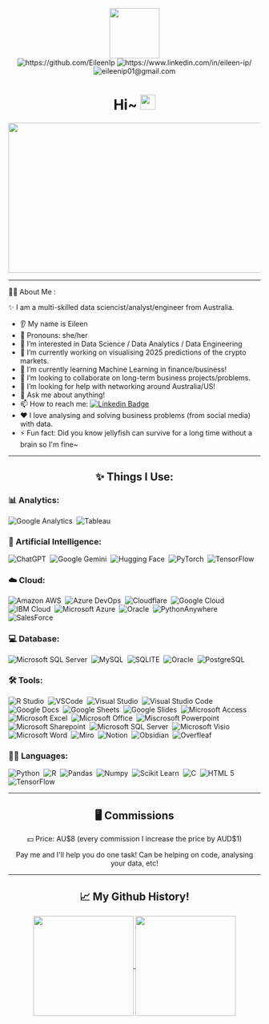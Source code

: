 <div id="header" align="center">
  <img src="https://images-wixmp-ed30a86b8c4ca887773594c2.wixmp.com/f/8c6e9309-8399-419e-9b9d-2deaab20bec2/dg15opv-ab37fffa-3c7a-4c80-b7af-3d6cd7d38042.gif?token=eyJ0eXAiOiJKV1QiLCJhbGciOiJIUzI1NiJ9.eyJzdWIiOiJ1cm46YXBwOjdlMGQxODg5ODIyNjQzNzNhNWYwZDQxNWVhMGQyNmUwIiwiaXNzIjoidXJuOmFwcDo3ZTBkMTg4OTgyMjY0MzczYTVmMGQ0MTVlYTBkMjZlMCIsIm9iaiI6W1t7InBhdGgiOiJcL2ZcLzhjNmU5MzA5LTgzOTktNDE5ZS05YjlkLTJkZWFhYjIwYmVjMlwvZGcxNW9wdi1hYjM3ZmZmYS0zYzdhLTRjODAtYjdhZi0zZDZjZDdkMzgwNDIuZ2lmIn1dXSwiYXVkIjpbInVybjpzZXJ2aWNlOmZpbGUuZG93bmxvYWQiXX0.cMWT-tJFvyO-HOcci5I7jbi5wAPabHPp_VE0F-4Luec" height="100"/>
</div>
<div id="badges"  align="center">
  <div>
    <img src="https://img.shields.io/badge/GitHub-%23121011.svg?logo=github&logoColor=white" title="https://github.com/EileenIp" href="https://github.com/EileenIp"/> 
    <img src="https://custom-icon-badges.demolab.com/badge/LinkedIn-0A66C2?logo=linkedin-white&logoColor=fff" title="https://www.linkedin.com/in/eileen-ip/" href="https://www.linkedin.com/in/eileen-ip/"/>
    <img src="https://img.shields.io/badge/Gmail-D14836?logo=gmail&logoColor=white" title="eileenip01@gmail.com"/>
</div>

<div id="pfViews"  align="center">
 <img  src="https://komarev.com/ghpvc/?username=EileenIp&style=flat-square&color=blue" alt=""/>
</div>

<h1>
  Hi~
  <img src="https://media.giphy.com/media/hvRJCLFzcasrR4ia7z/giphy.gif" width="30px"/>
</h1>

<div align="center">
  <img src="https://media1.tenor.com/m/obO4Phs6lLMAAAAC/6555.gif" width="600" height="300"/>
</div>

---

<div align="left">
👩‍💻 About Me :

✨ I am a multi-skilled data sciencist/analyst/engineer from Australia.

* 👂 My name is Eileen
* 👩 Pronouns: she/her
* 👀 I’m interested in Data Science / Data Analytics / Data Engineering
* 🔭 I’m currently working on visualising 2025 predictions of the crypto markets. 
* 🌱 I’m currently learning Machine Learning in finance/business! 
* 🤝 I’m looking to collaborate on long-term business projects/problems.
* 🤔 I’m looking for help with networking around Australia/US!
* 💬 Ask me about anything!
* 📫 How to reach me: [![Linkedin Badge](https://img.shields.io/badge/-Stalk_Me_Here!-pink?style=flat-square&logo=Linkedin&logoColor=white)](https://www.linkedin.com/in/eileen-ip/)
* ❤️ I love analysing and solving business problems (from social media) with data.
* ⚡ Fun fact: Did you know jellyfish can survive for a long time without a brain so I'm fine~
</div>

---

## ✨ Things I Use:
<div align="left">
  
  ### 📊 Analytics:
  <img src="https://img.shields.io/badge/Google%20Analytics-E37400?style=for-the-badge&logo=google%20analytics&logoColor=white" title="Google Analytics"  alt="Google Analytics"/>&nbsp;
  <img src="https://img.shields.io/badge/Tableau-E97627?style=for-the-badge&logo=Tableau&logoColor=white" title="Tableau"  alt="Tableau"/>&nbsp;
  
  ### 🤖 Artificial Intelligence:
  <img src="https://img.shields.io/badge/ChatGPT-74aa9c?style=for-the-badge&logo=openai&logoColor=white" title="ChatGPT"  alt="ChatGPT"/>&nbsp;
  <img src="https://img.shields.io/badge/Google%20Gemini-8E75B2?style=for-the-badge&logo=googlegemini&logoColor=white" title="Google Gemini"  alt="Google Gemini"/>&nbsp;
  <img src="https://img.shields.io/badge/-HuggingFace-FDEE21?style=for-the-badge&logo=HuggingFace&logoColor=black" title="Hugging Face"  alt="Hugging Face"/>&nbsp;
  <img src="https://img.shields.io/badge/PyTorch-EE4C2C?style=for-the-badge&logo=pytorch&logoColor=white" title="PyTorch"  alt="PyTorch"/>&nbsp;
  <img src="https://img.shields.io/badge/TensorFlow-FF6F00?style=for-the-badge&logo=tensorflow&logoColor=white" title="TensorFlow"  alt="TensorFlow"/>&nbsp;
  
  ### ☁️ Cloud:
  <img src="https://img.shields.io/badge/Amazon_AWS-FF9900?style=for-the-badge&logo=amazonaws&logoColor=white" title="Amazon AWS"  alt="Amazon AWS"/>&nbsp;
  <img src="https://img.shields.io/badge/Azure_DevOps-0078D7?style=for-the-badge&logo=azure-devops&logoColor=white" title="Azure DevOps"  alt="Azure DevOps"/>&nbsp;
  <img src="https://img.shields.io/badge/Cloudflare-F38020?style=for-the-badge&logo=Cloudflare&logoColor=white" title="Cloudflare"  alt="Cloudflare"/>&nbsp;
  <img src="https://img.shields.io/badge/Google_Cloud-4285F4?style=for-the-badge&logo=google-cloud&logoColor=white" title="Google Cloud"  alt="Google Cloud"/>&nbsp;
  <img src="https://img.shields.io/badge/IBM%20Cloud-1261FE?style=for-the-badge&logo=IBM%20Cloud&logoColor=white" title="IBM Cloud"  alt="IBM Cloud"/>&nbsp;
  <img src="https://img.shields.io/badge/microsoft%20azure-0089D6?style=for-the-badge&logo=microsoft-azure&logoColor=white" title="Microsoft Azure"  alt="Microsoft Azure"/>&nbsp;
  <img src="https://img.shields.io/badge/Oracle-F80000?style=for-the-badge&logo=oracle&logoColor=black" title="Oracle"  alt="Oracle"/>&nbsp;
  <img src="https://img.shields.io/badge/PythonAnywhere-1D9FD7?style=for-the-badge&logoSize=auto&logo=pythonanywhere&logoColor=white" title="PythonAnywhere"  alt="PythonAnywhere"/>&nbsp;
  <img src="https://img.shields.io/badge/Salesforce-00A1E0?style=for-the-badge&logo=Salesforce&logoColor=white" title="SalesForce"  alt="SalesForce"/>&nbsp;
  
  ### 💻 Database:
  <img src="https://img.shields.io/badge/Microsoft%20SQL%20Server-CC2927?style=for-the-badge&logo=microsoft%20sql%20server&logoColor=white" title="Microsoft SQL Server"  alt="Microsoft SQL Server"/>&nbsp;
  <img src="https://img.shields.io/badge/MySQL-005C84?style=for-the-badge&logo=mysql&logoColor=white" title="MySQL"  alt="MySQL"/>&nbsp;
  <img src="https://img.shields.io/badge/Sqlite-003B57?style=for-the-badge&logo=sqlite&logoColor=white" title="SQLITE"  alt="SQLITE"/>&nbsp;
  <img src="https://img.shields.io/badge/Oracle-F80000?style=for-the-badge&logo=Oracle&logoColor=white" title="Oracle"  alt="Oracle"/>&nbsp;
  <img src="https://img.shields.io/badge/PostgreSQL-316192?style=for-the-badge&logo=postgresql&logoColor=white" title="PostgreSQL"  alt="PostgreSQL"/>&nbsp;
  
  ### 🛠️ Tools:
  <img src="https://img.shields.io/badge/RStudio-75AADB?style=for-the-badge&logo=RStudio&logoColor=white" title="R Studio"  alt="R Studio"/>&nbsp;
  <img src="https://img.shields.io/badge/VSCode-0078D4?style=for-the-badge&logo=visual%20studio%20code&logoColor=white" title="VSCode"  alt="VSCode"/>&nbsp;
  <img src="https://img.shields.io/badge/Visual_Studio-5C2D91?style=for-the-badge&logo=visual%20studio&logoColor=white" title="Visual Studio"  alt="Visual Studio"/>&nbsp;
  <img src="https://img.shields.io/badge/Visual_Studio_Code-0078D4?style=for-the-badge&logo=visual%20studio%20code&logoColor=white" title="Visual Studio Code"  alt="Visual Studio Code"/>&nbsp;
  <img src="https://img.shields.io/badge/Google%20Docs-4285F4?style=for-the-badge&logo=google-docs&logoColor=white" title="Google Docs"  alt="Google Docs"/>&nbsp;
  <img src="https://img.shields.io/badge/Google%20Sheets-34A853?style=for-the-badge&logo=google-sheets&logoColor=white" title="Google Sheets"  alt="Google Sheets"/>&nbsp;
  <img src="https://img.shields.io/badge/Google%20Slides-FBBC04?style=for-the-badge&logo=google-slides&logoColor=black" title="Google Slides"  alt="Google Slides"/>&nbsp;
  <img src="https://img.shields.io/badge/Microsoft_Access-A4373A?style=for-the-badge&logo=microsoft-access&logoColor=white" title="Microsoft Access"  alt="Microsoft Access"/>&nbsp;
  <img src="https://img.shields.io/badge/Microsoft_Excel-217346?style=for-the-badge&logo=microsoft-excel&logoColor=white" title="Microsoft Excel"  alt="Microsoft Excel"/>&nbsp;
  <img src="https://img.shields.io/badge/Microsoft_Office-D83B01?style=for-the-badge&logo=microsoft-office&logoColor=white" title="Microsoft Office"  alt="Microsoft Office"/>&nbsp;
  <img src="https://img.shields.io/badge/Microsoft_PowerPoint-B7472A?style=for-the-badge&logo=microsoft-powerpoint&logoColor=white" title="Microsoft Powerpoint"  alt="Miscrosoft Powerpoint"/>&nbsp;
  <img src="https://img.shields.io/badge/Microsoft_SharePoint-0078D4?style=for-the-badge&logo=microsoft-sharepoint&logoColor=white" title="Microsoft Sharepoint"  alt="Microsoft Sharepoint"/>&nbsp;
  <img src="https://img.shields.io/badge/Microsoft_SQL_Server-CC2927?style=for-the-badge&logo=microsoft-sql-server&logoColor=white" title="Microsoft SQL Server"  alt="Microsoft SQL Server"/>&nbsp;
  <img src="https://img.shields.io/badge/Microsoft_Visio-3955A3?style=for-the-badge&logo=microsoft-visio&logoColor=white" title="Microsoft Visio"  alt="Microsoft Visio"/>&nbsp;
  <img src="https://img.shields.io/badge/Microsoft_Word-2B579A?style=for-the-badge&logo=microsoft-word&logoColor=white" title="Microsoft Word"  alt="Microsoft Word"/>&nbsp;
  <img src="https://img.shields.io/badge/Miro-F7C922?style=for-the-badge&logo=Miro&logoColor=050036" title="Miro"  alt="Miro"/>&nbsp;
  <img src="https://img.shields.io/badge/Notion-000000?style=for-the-badge&logo=notion&logoColor=white" title="Notion"  alt="Notion"/>&nbsp;
  <img src="https://img.shields.io/badge/Obsidian-483699?style=for-the-badge&logo=Obsidian&logoColor=white" title="Obsidian"  alt="Obsidian"/>&nbsp;
  <img src="https://img.shields.io/badge/Overleaf-47A141?style=for-the-badge&logo=Overleaf&logoColor=white" title="Overleaf"  alt="Overfleaf"/>&nbsp;
  
  ### 👩‍💻 Languages:
  <img src="https://img.shields.io/badge/Python-FFD43B?style=for-the-badge&logo=python&logoColor=blue" title="Python"  alt="Python"/>&nbsp;
  <img src="https://img.shields.io/badge/R-276DC3?style=for-the-badge&logo=r&logoColor=white" title="R"  alt="R"/>&nbsp;
  <img src="https://img.shields.io/badge/Pandas-2C2D72?style=for-the-badge&logo=pandas&logoColor=white" title="Pandas"  alt="Pandas"/>&nbsp;
  <img src="https://img.shields.io/badge/Numpy-777BB4?style=for-the-badge&logo=numpy&logoColor=white" title="Numpy"  alt="Numpy"/>&nbsp;
  <img src="https://img.shields.io/badge/scikit_learn-F7931E?style=for-the-badge&logo=scikit-learn&logoColor=white" title="Scikit Learn"  alt="Scikit Learn"/>&nbsp;
  <img src="https://img.shields.io/badge/C-00599C?style=for-the-badge&logo=c&logoColor=white" title="C"  alt="C"/>&nbsp;
  <img src="https://img.shields.io/badge/HTML5-E34F26?style=for-the-badge&logo=html5&logoColor=white" title="HTML 5"  alt="HTML 5"/>&nbsp;
  <img src="https://img.shields.io/badge/TensorFlow-FF6F00?style=for-the-badge&logo=TensorFlow&logoColor=white" title="TensorFlow"  alt="TensorFlow"/>&nbsp;
</div>

---

## 🖥️ Commissions 
<div align="center">
💵 Price: AU$8 (every commission I increase the price by AUD$1)

Pay me and I'll help you do one task! Can be helping on code, analysing your data, etc!  
</div>

---
## 📈 My Github History!

<a href="https://github.com/EileenIp/github-readme-stats">
  <img height=200 align="center" src="https://github-readme-stats.vercel.app/api?username=EileenIp&show_icons=true&theme=dracula&hide=contribs,prs&rank_icon=github" />
</a>
<a href="https://github.com/EileenIp/convoychat">
  <img height=200 align="center" src="https://github-readme-stats.vercel.app/api/top-langs?username=EileenIp&layout=donut-vertical&langs_count=8&card_width=320&theme=dracula" />
</a>

<!---
EileenIp/EileenIp is a ✨ special ✨ repository because its `README.md` (this file) appears on your GitHub profile.
You can click the Preview link to take a look at your changes.
--->
